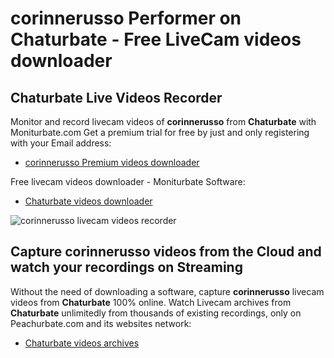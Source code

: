 # corinnerusso Performer on Chaturbate - Free LiveCam videos downloader

## Chaturbate Live Videos Recorder

Monitor and record livecam videos of **corinnerusso** from **Chaturbate** with Moniturbate.com
Get a premium trial for free by just and only registering with your Email address:
* [corinnerusso Premium videos downloader](https://moniturbate.com/request-demo-licence-key.html)

Free livecam videos downloader - Moniturbate Software:
* [Chaturbate videos downloader](https://moniturbate.com/moniturbate-download-software.html)

![corinnerusso livecam videos recorder](https://peachurnet.com/templates/moniturbate-software.png)


## Capture corinnerusso videos from the Cloud and watch your recordings on Streaming

Without the need of downloading a software, capture **corinnerusso** livecam videos from **Chaturbate** 100% online.
Watch Livecam archives from **Chaturbate** unlimitedly from thousands of existing recordings, only on Peachurbate.com and its websites network:
* [Chaturbate videos archives](https://peachurnet.com/)